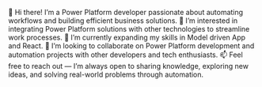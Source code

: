 👋 Hi there! I’m a Power Platform developer passionate about automating workflows and building efficient business solutions.
👀 I’m interested in integrating Power Platform solutions with other technologies to streamline work processes.
🌱 I’m currently expanding my skills in Model driven App and React.
💞️ I’m looking to collaborate on Power Platform development and automation projects with other developers and tech enthusiasts.
📫 Feel free to reach out — I’m always open to sharing knowledge, exploring new ideas, and solving real-world problems through automation.
